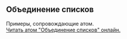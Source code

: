 ## Объединение списков

Примеры, сопровождающие атом.  
[Читать атом "Объединение списков" онлайн.](https://stepik.org/lesson/107901/step/1)